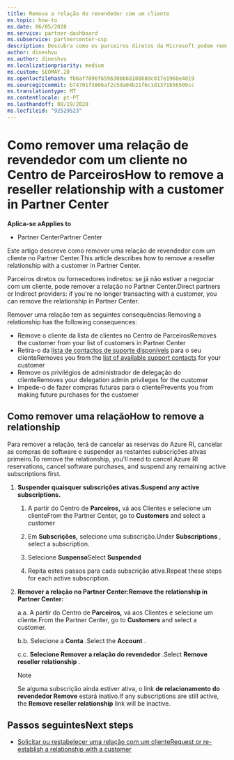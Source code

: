 ```yaml
---
title: Remova a relação do revendedor com um cliente
ms.topic: how-to
ms.date: 06/05/2020
ms.service: partner-dashboard
ms.subservice: partnercenter-csp
description: Descubra como os parceiros diretos da Microsoft podem remover os clientes da sua lista, remover privilégios de administração delegados e parar de apoiar ou comprar para um cliente.
author: dineshvu
ms.author: dineshvu
ms.localizationpriority: medium
ms.custom: SEOMAY.20
ms.openlocfilehash: fb6af7896f659630bb6810868dc017e1968e4d19
ms.sourcegitcommit: b74701f3806af2c5da04b21f6c1d1371b56509cc
ms.translationtype: MT
ms.contentlocale: pt-PT
ms.lasthandoff: 08/19/2020
ms.locfileid: "92529523"
---
```

# <a name="how-to-remove-a-reseller-relationship-with-a-customer-in-partner-center"></a><span data-ttu-id="afad7-103">Como remover uma relação de revendedor com um cliente no Centro de Parceiros</span><span class="sxs-lookup"><span data-stu-id="afad7-103">How to remove a reseller relationship with a customer in Partner Center</span></span>

<span data-ttu-id="afad7-104">**Aplica-se a**</span><span class="sxs-lookup"><span data-stu-id="afad7-104">**Applies to**</span></span>

- <span data-ttu-id="afad7-105">Partner Center</span><span class="sxs-lookup"><span data-stu-id="afad7-105">Partner Center</span></span>

<span data-ttu-id="afad7-106">Este artigo descreve como remover uma relação de revendedor com um cliente no Partner Center.</span><span class="sxs-lookup"><span data-stu-id="afad7-106">This article describes how to remove a reseller relationship with a customer in Partner Center.</span></span>

<span data-ttu-id="afad7-107">Parceiros diretos ou fornecedores indiretos: se já não estiver a negociar com um cliente, pode remover a relação no Partner Center.</span><span class="sxs-lookup"><span data-stu-id="afad7-107">Direct partners or Indirect providers: if you're no longer transacting with a customer, you can remove the relationship in Partner Center.</span></span>

<span data-ttu-id="afad7-108">Remover uma relação tem as seguintes consequências:</span><span class="sxs-lookup"><span data-stu-id="afad7-108">Removing a relationship has the following consequences:</span></span>

- <span data-ttu-id="afad7-109">Remove o cliente da lista de clientes no Centro de Parceiros</span><span class="sxs-lookup"><span data-stu-id="afad7-109">Removes the customer from your list of customers in Partner Center</span></span>
- <span data-ttu-id="afad7-110">Retira-o da [lista de contactos de suporte disponíveis](assign-support-contacts.md) para o seu cliente</span><span class="sxs-lookup"><span data-stu-id="afad7-110">Removes you from the [list of available support contacts](assign-support-contacts.md) for your customer</span></span>
- <span data-ttu-id="afad7-111">Remove os privilégios de administrador de delegação do cliente</span><span class="sxs-lookup"><span data-stu-id="afad7-111">Removes your delegation admin privileges for the customer</span></span>
- <span data-ttu-id="afad7-112">Impede-o de fazer compras futuras para o cliente</span><span class="sxs-lookup"><span data-stu-id="afad7-112">Prevents you from making future purchases for the customer</span></span>

## <a name="how-to-remove-a-relationship"></a><span data-ttu-id="afad7-113">Como remover uma relação</span><span class="sxs-lookup"><span data-stu-id="afad7-113">How to remove a relationship</span></span>

<span data-ttu-id="afad7-114">Para remover a relação, terá de cancelar as reservas do Azure RI, cancelar as compras de software e suspender as restantes subscrições ativas primeiro.</span><span class="sxs-lookup"><span data-stu-id="afad7-114">To remove the relationship, you'll need to cancel Azure RI reservations, cancel software purchases, and suspend any remaining active subscriptions first.</span></span>

1. <span data-ttu-id="afad7-115">**Suspender quaisquer subscrições ativas.**</span><span class="sxs-lookup"><span data-stu-id="afad7-115">**Suspend any active subscriptions.**</span></span>

   1. <span data-ttu-id="afad7-116">A partir do Centro de **Parceiros,** vá aos Clientes e selecione um cliente</span><span class="sxs-lookup"><span data-stu-id="afad7-116">From the Partner Center, go to **Customers** and select a customer</span></span>

   2. <span data-ttu-id="afad7-117">Em **Subscrições,** selecione uma subscrição.</span><span class="sxs-lookup"><span data-stu-id="afad7-117">Under **Subscriptions** , select a subscription.</span></span>

   3. <span data-ttu-id="afad7-118">Selecione **Suspenso**</span><span class="sxs-lookup"><span data-stu-id="afad7-118">Select **Suspended**</span></span>

   4. <span data-ttu-id="afad7-119">Repita estes passos para cada subscrição ativa.</span><span class="sxs-lookup"><span data-stu-id="afad7-119">Repeat these steps for each active subscription.</span></span>

2. <span data-ttu-id="afad7-120">**Remover a relação no Partner Center:**</span><span class="sxs-lookup"><span data-stu-id="afad7-120">**Remove the relationship in Partner Center:**</span></span>

   <span data-ttu-id="afad7-121">a.</span><span class="sxs-lookup"><span data-stu-id="afad7-121">a.</span></span> <span data-ttu-id="afad7-122">A partir do Centro de **Parceiros,** vá aos Clientes e selecione um cliente.</span><span class="sxs-lookup"><span data-stu-id="afad7-122">From the Partner Center, go to **Customers** and select a customer.</span></span>

   <span data-ttu-id="afad7-123">b.</span><span class="sxs-lookup"><span data-stu-id="afad7-123">b.</span></span> <span data-ttu-id="afad7-124">Selecione a **Conta** .</span><span class="sxs-lookup"><span data-stu-id="afad7-124">Select the **Account** .</span></span>

   <span data-ttu-id="afad7-125">c.</span><span class="sxs-lookup"><span data-stu-id="afad7-125">c.</span></span> <span data-ttu-id="afad7-126">**Selecione Remover a relação do revendedor** .</span><span class="sxs-lookup"><span data-stu-id="afad7-126">Select **Remove reseller relationship** .</span></span>

   > [!NOTE]
   > <span data-ttu-id="afad7-127">Se alguma subscrição ainda estiver ativa, o link **de relacionamento do revendedor Remove** estará inativo.</span><span class="sxs-lookup"><span data-stu-id="afad7-127">If any subscriptions are still active, the **Remove reseller relationship** link will be inactive.</span></span>

## <a name="next-steps"></a><span data-ttu-id="afad7-128">Passos seguintes</span><span class="sxs-lookup"><span data-stu-id="afad7-128">Next steps</span></span>

- [<span data-ttu-id="afad7-129">Solicitar ou restabelecer uma relação com um cliente</span><span class="sxs-lookup"><span data-stu-id="afad7-129">Request or re-establish a relationship with a customer</span></span>](request-a-relationship-with-a-customer.md)
